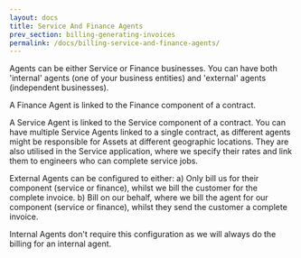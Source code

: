 ```yaml
---
layout: docs
title: Service And Finance Agents
prev_section: billing-generating-invoices
permalink: /docs/billing-service-and-finance-agents/
---
```


Agents can be either Service or Finance businesses. You can have both 'internal' agents (one of your business entities) and 'external' agents (independent businesses).

A Finance Agent is linked to the Finance component of a contract.

A Service Agent is linked to the Service component of a contract. You can have multiple Service Agents linked to a single contract, as different agents might be responsible for Assets at different geographic locations. They are also utilised in the Service application, where we specify their rates and link them to engineers who can complete service jobs. 

External Agents can be configured to either:
a) Only bill us for their component (service or finance), whilst we bill the customer for the complete invoice. 
b) Bill on our behalf, where we bill the agent for our component (service or finance), whilst they send the customer a complete invoice. 

Internal Agents don't require this configuration as we will always do the billing for an internal agent.
